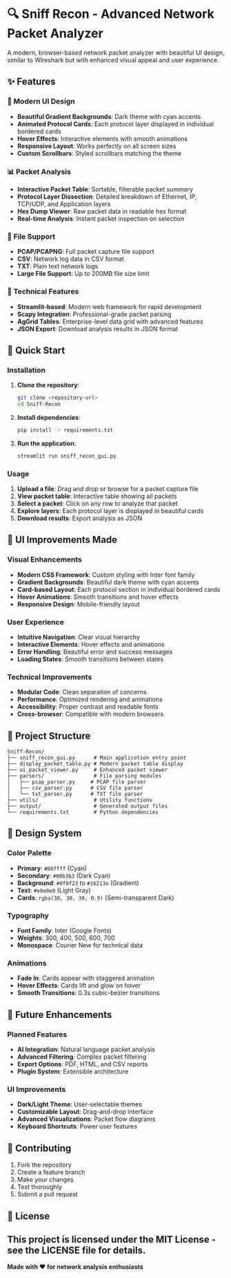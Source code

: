 # 🔍 Sniff Recon - Advanced Network Packet Analyzer

A modern, browser-based network packet analyzer with beautiful UI design, similar to Wireshark but with enhanced visual appeal and user experience.

## ✨ Features

### 🎨 Modern UI Design
- **Beautiful Gradient Backgrounds**: Dark theme with cyan accents
- **Animated Protocol Cards**: Each protocol layer displayed in individual bordered cards
- **Hover Effects**: Interactive elements with smooth animations
- **Responsive Layout**: Works perfectly on all screen sizes
- **Custom Scrollbars**: Styled scrollbars matching the theme

### 📊 Packet Analysis
- **Interactive Packet Table**: Sortable, filterable packet summary
- **Protocol Layer Dissection**: Detailed breakdown of Ethernet, IP, TCP/UDP, and Application layers
- **Hex Dump Viewer**: Raw packet data in readable hex format
- **Real-time Analysis**: Instant packet inspection on selection

### 📁 File Support
- **PCAP/PCAPNG**: Full packet capture file support
- **CSV**: Network log data in CSV format
- **TXT**: Plain text network logs
- **Large File Support**: Up to 200MB file size limit

### 🔧 Technical Features
- **Streamlit-based**: Modern web framework for rapid development
- **Scapy Integration**: Professional-grade packet parsing
- **AgGrid Tables**: Enterprise-level data grid with advanced features
- **JSON Export**: Download analysis results in JSON format

## 🚀 Quick Start

### Installation

1. **Clone the repository**:
   ```bash
   git clone <repository-url>
   cd Sniff-Recon
   ```

2. **Install dependencies**:
   ```bash
   pip install -r requirements.txt
   ```

3. **Run the application**:
   ```bash
   streamlit run sniff_recon_gui.py
   ```

### Usage

1. **Upload a file**: Drag and drop or browse for a packet capture file
2. **View packet table**: Interactive table showing all packets
3. **Select a packet**: Click on any row to analyze that packet
4. **Explore layers**: Each protocol layer is displayed in beautiful cards
5. **Download results**: Export analysis as JSON

## 🎯 UI Improvements Made

### Visual Enhancements
- **Modern CSS Framework**: Custom styling with Inter font family
- **Gradient Backgrounds**: Beautiful dark theme with cyan accents
- **Card-based Layout**: Each protocol section in individual bordered cards
- **Hover Animations**: Smooth transitions and hover effects
- **Responsive Design**: Mobile-friendly layout

### User Experience
- **Intuitive Navigation**: Clear visual hierarchy
- **Interactive Elements**: Hover effects and animations
- **Error Handling**: Beautiful error and success messages
- **Loading States**: Smooth transitions between states

### Technical Improvements
- **Modular Code**: Clean separation of concerns
- **Performance**: Optimized rendering and animations
- **Accessibility**: Proper contrast and readable fonts
- **Cross-browser**: Compatible with modern browsers

## 📁 Project Structure

```
Sniff-Recon/
├── sniff_recon_gui.py      # Main application entry point
├── display_packet_table.py # Modern packet table display
├── ui_packet_viewer.py     # Enhanced packet viewer
├── parsers/                # File parsing modules
│   ├── pcap_parser.py     # PCAP file parser
│   ├── csv_parser.py      # CSV file parser
│   └── txt_parser.py      # TXT file parser
├── utils/                  # Utility functions
├── output/                 # Generated output files
└── requirements.txt        # Python dependencies
```

## 🎨 Design System

### Color Palette
- **Primary**: `#00ffff` (Cyan)
- **Secondary**: `#00b3b3` (Dark Cyan)
- **Background**: `#0f0f23` to `#16213e` (Gradient)
- **Text**: `#e0e0e0` (Light Gray)
- **Cards**: `rgba(30, 30, 30, 0.9)` (Semi-transparent Dark)

### Typography
- **Font Family**: Inter (Google Fonts)
- **Weights**: 300, 400, 500, 600, 700
- **Monospace**: Courier New for technical data

### Animations
- **Fade In**: Cards appear with staggered animation
- **Hover Effects**: Cards lift and glow on hover
- **Smooth Transitions**: 0.3s cubic-bezier transitions

## 🔮 Future Enhancements

### Planned Features
- **AI Integration**: Natural language packet analysis
- **Advanced Filtering**: Complex packet filtering
- **Export Options**: PDF, HTML, and CSV reports
- **Plugin System**: Extensible architecture

### UI Improvements
- **Dark/Light Theme**: User-selectable themes
- **Customizable Layout**: Drag-and-drop interface
- **Advanced Visualizations**: Packet flow diagrams
- **Keyboard Shortcuts**: Power user features

## 🤝 Contributing

1. Fork the repository
2. Create a feature branch
3. Make your changes
4. Test thoroughly
5. Submit a pull request

## 📄 License

This project is licensed under the MIT License - see the LICENSE file for details.
---

**Made with ❤️ for network analysis enthusiasts**
